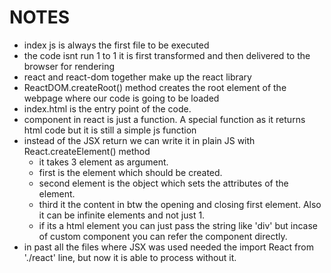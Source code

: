 # NOTES

- index js is always the first file to be executed
- the code isnt run 1 to 1 it is first transformed and then delivered to the browser for rendering
- react and react-dom together make up the react library
- ReactDOM.createRoot() method creates the root element of the webpage where our code is going to be loaded
- index.html is the entry point of the code.
- component in react is just a function. A special function as it returns html code but it is still a simple js function
- instead of the JSX return we can write it in plain JS with React.createElement() method
  - it takes 3 element as argument.
  - first is the element which should be created.
  - second element is the object which sets the attributes of the element.
  - third it the content in btw the opening and closing first element. Also it can be infinite elements and not just 1.
  - if its a html element you can just pass the string like 'div' but incase of custom component you can refer the component directly.
- in past all the files where JSX was used needed the import React from './react' line, but now it is able to process without it.
